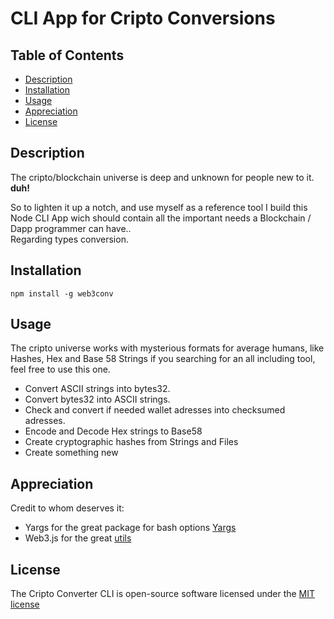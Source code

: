 # CLI App for Cripto Conversions

## Table of Contents

- [Description](#description)
- [Installation](#installation)
- [Usage](#usage)
- [Appreciation](#appreciation)
- [License](#license)

<a name="description"></a>

## Description

The cripto/blockchain universe is deep and unknown for people new to it. **duh!**

So to lighten it up a notch, and use myself as a reference tool I build this Node CLI App wich should contain all the important needs a Blockchain / Dapp programmer can have..  
Regarding types conversion.

<a name="installation"></a>

## Installation

```shell
npm install -g web3conv
```

<a name="usage"></a>

## Usage

The cripto universe works with mysterious formats for average humans, like Hashes, Hex and Base 58 Strings if you searching for an all including tool, feel free to use this one.

- Convert ASCII strings into bytes32.
- Convert bytes32 into ASCII strings.
- Check and convert if needed wallet adresses into checksumed adresses.
- Encode and Decode Hex strings to Base58
- Create cryptographic hashes from Strings and Files
- Create something new

<a name="appreciation"></a>

## Appreciation

Credit to whom deserves it:

- Yargs for the great package for bash options [Yargs](https://github.com/yargs/yargs)
- Web3.js for the great [utils](https://github.com/ethereum/web3.js)

<a name="license"></a>

## License

The Cripto Converter CLI is open-source software licensed under the [MIT license](https://opensource.org/licenses/MIT)
